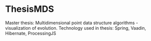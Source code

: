 # ThesisMDS
Master thesis: Multidimensional point data structure algorithms - visualization of evolution. Technology used in thesis: Spring, Vaadin, Hibernate, ProcessingJS
